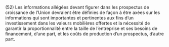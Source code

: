 (52) Les informations allégées devant figurer dans les prospectus de croissance de l’Union devraient être définies de façon à être axées sur les informations qui sont importantes et pertinentes aux fins d’un investissement dans les valeurs mobilières offertes et la nécessité de garantir la proportionnalité entre la taille de l’entreprise et ses besoins de financement, d’une part, et les coûts de production d’un prospectus, d’autre part.